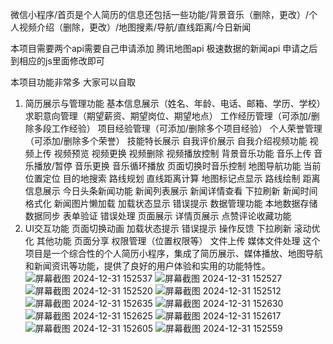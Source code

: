 
微信小程序/首页是个人简历的信息还包括一些功能/背景音乐（删除，更改）/个人视频介绍（删除，更改）/地图搜素/导航/直线距离/今日新闻

本项目需要两个api需要自己申请添加
腾讯地图api
极速数据的新闻api
申请之后到相应的js里面修改即可

本项目功能非常多 大家可以自取
1. 简历展示与管理功能
基本信息展示（姓名、年龄、电话、邮箱、学历、学校）
求职意向管理（期望薪资、期望岗位、期望地点）
工作经历管理（可添加/删除多段工作经验）
项目经验管理（可添加/删除多个项目经验）
个人荣誉管理（可添加/删除多个荣誉）
技能特长展示
自我评价展示
自我介绍视频功能
视频上传
视频预览
视频更换
视频删除
视频播放控制
背景音乐功能
音乐上传
音乐播放/暂停
音乐更换
音乐循环播放
页面切换时音乐控制
地图导航功能
当前位置定位
目的地搜索
路线规划
直线距离计算
地图标记点显示
路线绘制
距离信息展示
今日头条新闻功能
新闻列表展示
新闻详情查看
下拉刷新
新闻时间格式化
新闻图片懒加载
加载状态显示
错误提示
数据管理功能
本地数据存储
数据同步
表单验证
错误处理
页面展示
详情页展示
点赞评论收藏功能
2. UI交互功能
页面切换动画
加载状态提示
错误提示
操作反馈
下拉刷新
滚动优化
其他功能
页面分享
权限管理（位置权限等）
文件上传
媒体文件处理
这个项目是一个综合性的个人简历小程序，集成了简历展示、媒体播放、地图导航和新闻资讯等功能，提供了良好的用户体验和实用的功能特性。
![屏幕截图 2024-12-31 152537](https://github.com/user-attachments/assets/0701cab9-d751-4063-8387-32309801f3c9)
![屏幕截图 2024-12-31 152527](https://github.com/user-attachments/assets/8d410375-010c-4a92-b571-b74238815209)
![屏幕截图 2024-12-31 152520](https://github.com/user-attachments/assets/712b8a2c-ee61-487f-aa70-ecf2400b944e)
![屏幕截图 2024-12-31 152512](https://github.com/user-attachments/assets/2398d6cd-9ed2-4698-94b9-3d820e58e0b8)
![屏幕截图 2024-12-31 152635](https://github.com/user-attachments/assets/ddca6e4e-e8f4-4c63-a1cb-4904bc06a12f)
![屏幕截图 2024-12-31 152630](https://github.com/user-attachments/assets/21e77eac-bf99-47c6-99e2-07089a92ef0f)
![屏幕截图 2024-12-31 152625](https://github.com/user-attachments/assets/cc5747de-fed9-4507-83d5-9c9c097c4c37)
![屏幕截图 2024-12-31 152617](https://github.com/user-attachments/assets/923129b4-63d2-4f3d-b07a-2cea40f49425)
![屏幕截图 2024-12-31 152605](https://github.com/user-attachments/assets/140e2a8f-42fe-420f-b484-68814e6a02a4)
![屏幕截图 2024-12-31 152559](https://github.com/user-attachments/assets/ac368ef6-bce8-4ec0-91ed-360e0988df8c)



